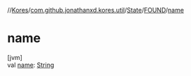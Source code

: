 //[Kores](../../../../index.md)/[com.github.jonathanxd.kores.util](../../index.md)/[State](../index.md)/[FOUND](index.md)/[name](name.md)

# name

[jvm]\
val [name](name.md): [String](https://kotlinlang.org/api/latest/jvm/stdlib/kotlin/-string/index.html)

